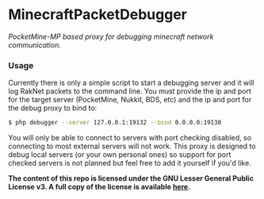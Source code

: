 MinecraftPacketDebugger
===============
_PocketMine-MP based proxy for debugging minecraft network communication._

### Usage
Currently there is only a simple script to start a debugging server and it will log RakNet packets to the command line.
You must provide the ip and port for the target server (PocketMine, Nukkit, BDS, etc) and the ip and port for the debug
proxy to bind to:

```bash
$ php debugger --server 127.0.0.1:19132 --bind 0.0.0.0:19130
```

You will only be able to connect to servers with port checking disabled, so connecting to most external servers will not
work. This proxy is designed to debug local servers (or your own personal ones) so support for port checked servers is
not planned but feel free to add it yourself if you'd like.

__The content of this repo is licensed under the GNU Lesser General Public License v3. A full copy of the license is
available [here](LICENSE).__